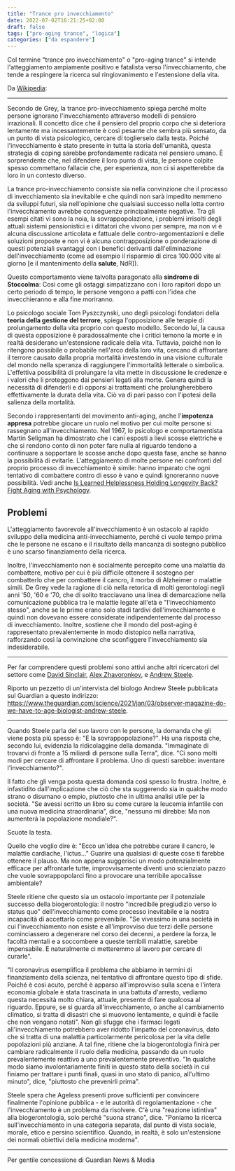```yaml
---
title: "Trance pro invecchiamento"
date: 2022-07-02T16:21:25+02:00
draft: false
tags: ["pro-aging trance", "logica"]
categories: ["da espandere"]
---
```


Col termine "trance pro invecchiamento" o "pro-aging trance" si intende l'atteggiamento ampiamente positivo e fatalista verso l'invecchiamento, che tende a respingere la ricerca sul ringiovanimento e l'estensione della vita.

Da [Wikipedia](https://en.wikipedia.org/w/index.php?title=Pro-aging_trance&oldid=1098525170):

---
Secondo de Grey, la trance pro-invecchiamento spiega perché molte persone ignorano l'invecchiamento attraverso modelli di pensiero irrazionali. Il concetto dice che il pensiero del proprio corpo che si deteriora lentamente ma incessantemente è così pesante che sembra più sensato, da un punto di vista psicologico, cercare di toglierselo dalla testa. Poiché l'invecchiamento è stato presente in tutta la storia dell'umanità, questa strategia di coping sarebbe profondamente radicata nel pensiero umano. È sorprendente che, nel difendere il loro punto di vista, le persone colpite spesso commettano fallacie che, per esperienza, non ci si aspetterebbe da loro in un contesto diverso.

La trance pro-invecchiamento consiste sia nella convinzione che il processo di invecchiamento sia inevitabile e che quindi non sarà impedito nemmeno da sviluppi futuri, sia nell'opinione che qualsiasi successo nella lotta contro l'invecchiamento avrebbe conseguenze principalmente negative. Tra gli esempi citati vi sono la noia, la sovrappopolazione, i problemi irrisolti degli attuali sistemi pensionistici e i dittatori che vivono per sempre, ma non vi è alcuna discussione articolata e fattuale delle contro-argomentazioni e delle soluzioni proposte e non vi è alcuna contrapposizione o ponderazione di questi potenziali svantaggi con i benefici derivanti dall'eliminazione dell'invecchiamento (come ad esempio il risparmio di circa 100.000 vite al giorno [e il mantenimento della **salute**, NdR]).

Questo comportamento viene talvolta paragonato alla **sindrome di Stoccolma**: Così come gli ostaggi simpatizzano con i loro rapitori dopo un certo periodo di tempo, le persone vengono a patti con l'idea che invecchieranno e alla fine moriranno.

Lo psicologo sociale Tom Pyszczynski, uno degli psicologi fondatori della **teoria della gestione del terrore**, spiega l'opposizione alle terapie di prolungamento della vita proprio con questo modello. Secondo lui, la causa di questa opposizione è paradossalmente che i critici temono la morte e in realtà desiderano un'estensione radicale della vita. Tuttavia, poiché non lo ritengono possibile o probabile nell'arco della loro vita, cercano di affrontare il terrore causato dalla propria mortalità investendo in una visione culturale del mondo nella speranza di raggiungere l'immortalità letterale o simbolica. L'effettiva possibilità di prolungare la vita mette in discussione le credenze e i valori che li proteggono dai pensieri legati alla morte. Genera quindi la necessità di difenderli e di opporsi ai trattamenti che prolungherebbero effettivamente la durata della vita. Ciò va di pari passo con l'ipotesi della salienza della mortalità.

Secondo i rappresentanti del movimento anti-aging, anche l'**impotenza appresa** potrebbe giocare un ruolo nel motivo per cui molte persone si rassegnano all'invecchiamento. Nel 1967, lo psicologo e comportamentista Martin Seligman ha dimostrato che i cani esposti a lievi scosse elettriche e che si rendono conto di non poter fare nulla al riguardo tendono a continuare a sopportare le scosse anche dopo questa fase, anche se hanno la possibilità di evitarle. L'atteggiamento di molte persone nei confronti del proprio processo di invecchiamento è simile: hanno imparato che ogni tentativo di combattere contro di esso è vano e quindi ignoreranno nuove possibilità. Vedi anche [Is Learned Helplessness Holding Longevity Back? Fight Aging with Psychology](https://youtu.be/urvf3oersFA).

## Problemi

L'atteggiamento favorevole all'invecchiamento è un ostacolo al rapido sviluppo della medicina anti-invecchiamento, perché ci vuole tempo prima che le persone ne escano e il risultato della mancanza di sostegno pubblico è uno scarso finanziamento della ricerca.

Inoltre, l'invecchiamento non è socialmente percepito come una malattia da combattere, motivo per cui è più difficile ottenere il sostegno per combatterlo che per combattere il cancro, il morbo di Alzheimer o malattie simili. De Grey vede la ragione di ciò nella retorica di molti gerontologi negli anni '50, '60 e '70, che di solito tracciavano una linea di demarcazione nella comunicazione pubblica tra le malattie legate all'età e "l'invecchiamento stesso", anche se le prime erano solo stadi tardivi dell'invecchiamento e quindi non dovevano essere considerate indipendentemente dal processo di invecchiamento. Inoltre, sostiene che il mondo del post-aging è rappresentato prevalentemente in modo distopico nella narrativa, rafforzando così la convinzione che sconfiggere l'invecchiamento sia indesiderabile.

---

Per far comprendere questi problemi sono attivi anche altri ricercatori del settore come [David Sinclair](https://en.wikipedia.org/wiki/David_A._Sinclair), [Alex Zhavoronkov](https://scholar.google.com/citations?user=8Icccp0AAAAJ&hl=en), e [Andrew Steele](https://corriereinnovazione.corriere.it/cards/segreto-dell-eterna-gioventu-biologo-andrew-steele-invecchiare-buona-salute/senilita-malattia-che-puo-essere-curata.shtml).

Riporto un pezzetto di un'intervista del biologo Andrew Steele pubblicata sul Guardian a questo indirizzo: https://www.theguardian.com/science/2021/jan/03/observer-magazine-do-we-have-to-age-biologist-andrew-steele.

---
Quando Steele parla del suo lavoro con le persone, la domanda che gli viene posta più spesso è: "E la sovrappopolazione?". Ha una risposta che, secondo lui, evidenzia la ridicolaggine della domanda. "Immaginate di trovarvi di fronte a 15 miliardi di persone sulla Terra", dice. "Ci sono molti modi per cercare di affrontare il problema. Uno di questi sarebbe: inventare l'invecchiamento?".

Il fatto che gli venga posta questa domanda così spesso lo frustra. Inoltre, è infastidito dall'implicazione che ciò che sta suggerendo sia in qualche modo strano o disumano o empio, piuttosto che in ultima analisi utile per la società. "Se avessi scritto un libro su come curare la leucemia infantile con una nuova medicina straordinaria", dice, "nessuno mi direbbe: Ma non aumenterà la popolazione mondiale?".

Scuote la testa.

Quello che voglio dire è: "Ecco un'idea che potrebbe curare il cancro, le malattie cardiache, l'ictus..." Guarire una qualsiasi di queste cose ti farebbe ottenere il plauso. Ma non appena suggerisci un modo potenzialmente efficace per affrontarle tutte, improvvisamente diventi uno scienziato pazzo che vuole sovrappopolarci fino a provocare una terribile apocalisse ambientale?

Steele ritiene che questo sia un ostacolo importante per il potenziale successo della biogerontologia: il nostro "incredibile pregiudizio verso lo status quo" dell'invecchiamento come processo inevitabile e la nostra incapacità di accettarlo come prevenibile. "Se vivessimo in una società in cui l'invecchiamento non esiste e all'improvviso due terzi delle persone cominciassero a degenerare nel corso dei decenni, a perdere la forza, le facoltà mentali e a soccombere a queste terribili malattie, sarebbe impensabile. E naturalmente ci metteremmo al lavoro per cercare di curarle".

"Il coronavirus esemplifica il problema che abbiamo in termini di finanziamento della scienza, nel tentativo di affrontare questo tipo di sfide. Poiché è così acuto, perché è apparso all'improvviso sulla scena e l'intera economia globale è stata trascinata in una battuta d'arresto, vediamo questa necessità molto chiara, attuale, presente di fare qualcosa al riguardo. Eppure, se si guarda all'invecchiamento, o anche al cambiamento climatico, si tratta di disastri che si muovono lentamente, e quindi è facile che non vengano notati". Non gli sfugge che i farmaci legati all'invecchiamento potrebbero aver ridotto l'impatto del coronavirus, dato che si tratta di una malattia particolarmente pericolosa per la vita delle popolazioni più anziane. A tal fine, ritiene che la biogerontologia finirà per cambiare radicalmente il ruolo della medicina, passando da un ruolo prevalentemente reattivo a uno prevalentemente preventivo. "In qualche modo siamo involontariamente finiti in questo stato della società in cui finiamo per trattare i punti finali, quasi in uno stato di panico, all'ultimo minuto", dice, "piuttosto che prevenirli prima".

Steele spera che Ageless presenti prove sufficienti per convincere finalmente l'opinione pubblica - e le autorità di regolamentazione - che l'invecchiamento è un problema da risolvere. C'è una "reazione istintiva" alla biogerontologia, solo perché "suona strano", dice. "Poniamo la ricerca sull'invecchiamento in una categoria separata, dal punto di vista sociale, morale, etico e persino scientifico. Quando, in realtà, è solo un'estensione dei normali obiettivi della medicina moderna".

---
Per gentile concessione di Guardian News & Media
